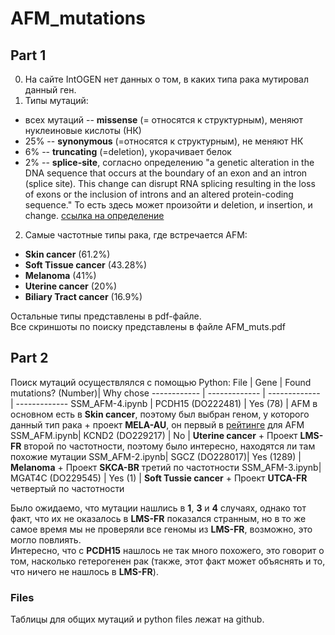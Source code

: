 # AFM_mutations
## Part 1
0. На сайте IntOGEN нет данных о том, в каких типа рака мутировал данный ген. 
1. Типы мутаций: 
  -  всех мутаций -- **missense** (= относятся к структурным), меняют нуклеиновые кислоты (НК)
  - 25% -- **synonymous** (=относятся к структурным), не меняют НК
  - 6% -- **truncating** (=deletion), укорачивает белок
  - 2% -- **splice-site**, согласно определению "a genetic alteration in the DNA sequence that occurs at the boundary of an exon and an intron (splice site). This change can disrupt RNA splicing resulting in the loss of exons or the inclusion of introns and an altered protein-coding sequence." То есть здесь может произойти и deletion, и insertion, и change. [ссылка на определение](https://www.cancer.gov/publications/dictionaries/genetics-dictionary/def/splice-site-mutation)
2. Самые частотные типы рака, где встречается AFM: 
  - **Skin cancer** (61.2%)
  - **Soft Tissue cancer** (43.28%)
  - **Melanoma** (41%)
  - **Uterine cancer** (20%)
  - **Biliary Tract cancer** (16.9%)

Остальные типы представлены в pdf-файле. \
Все скриншоты по поиску представлены в файле AFM_muts.pdf
## Part 2
Поиск мутаций осуществлялcя с помощью Python:
File | Gene | Found mutations? (Number)| Why chose
------------ | ------------- | ------------- | ------------- 
SSM_AFM-4.ipynb | PCDH15 (DO222481) | Yes (78) | AFM в основном есть в **Skin cancer**, поэтому был выбран геном, у которого данный тип рака + проект **MELA-AU**, он первый в [рейтинге](https://dcc.icgc.org/genes/ENSG00000079557/mutations) для AFM
SSM_AFM.ipynb| KCND2 (DO229217) | No | **Uterine cancer** + Проект **LMS-FR** второй по частотности, поэтому было интересно, находятся ли там похожие мутации
SSM_AFM-2.ipynb| SGCZ (DO228017)| Yes (1289) | **Melanoma** + Проект **SKCA-BR** третий по частотности
SSM_AFM-3.ipynb| MGAT4C (DO229545) | Yes (1) | **Soft Tussie cancer** + Проект **UTCA-FR** четвертый по частотности

Было ожидаемо, что мутации нашлись в **1**, **3** и **4** случаях, однако тот факт, что их не оказалось в **LMS-FR** показался странным, но в то же самое время мы не проверяли все геномы из **LMS-FR**, возможно, это могло повлиять. \
Интересно, что с **PCDH15** нашлось не так много похожего, это говорит о том, насколько гетерогенен рак (также, этот факт может объяснять и то, что ничего не нашлось в **LMS-FR**).
### Files
Таблицы для общих мутаций и python files лежат на github.
